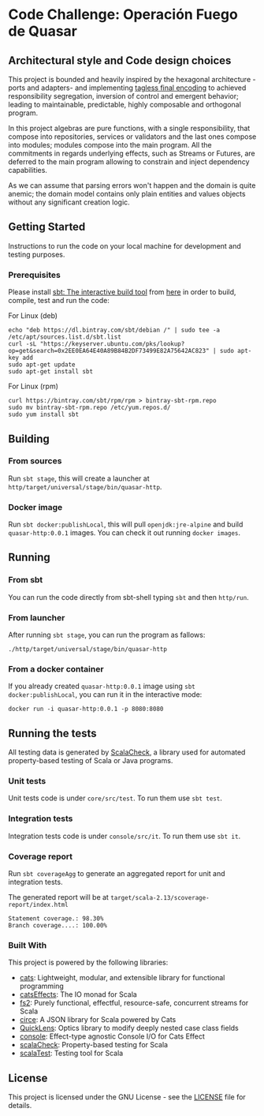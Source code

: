 # Code Challenge: Operación Fuego de Quasar

## Architectural style and Code design choices

This project is bounded and heavily inspired by the hexagonal architecture -ports and adapters- and implementing 
[tagless final encoding](http://okmij.org/ftp/tagless-final/course/lecture.pdf) to achieved responsibility segregation,
inversion of control and emergent behavior; leading to maintainable, predictable, highly composable and orthogonal program.

In this project algebras are pure functions, with a single responsibility, that compose into repositories, services or validators and the last ones
compose into modules; modules compose into the main program. All the commitments in regards underlying effects, such as Streams or Futures,
are deferred to the main program allowing to constrain and inject dependency capabilities. 

As we can assume that parsing errors won't happen and the domain is quite anemic; the domain model contains only 
plain entities and values objects without any significant creation logic.

## Getting Started

Instructions to run the code on your local machine for development and testing purposes.

### Prerequisites

Please install [sbt: The interactive build tool](https://www.scala-sbt.org/) from [here](https://www.scala-sbt.org/download.html)
in order to build, compile, test and run the code:

For Linux (deb)
```
echo "deb https://dl.bintray.com/sbt/debian /" | sudo tee -a /etc/apt/sources.list.d/sbt.list
curl -sL "https://keyserver.ubuntu.com/pks/lookup?op=get&search=0x2EE0EA64E40A89B84B2DF73499E82A75642AC823" | sudo apt-key add
sudo apt-get update
sudo apt-get install sbt
```
For Linux (rpm)
```
curl https://bintray.com/sbt/rpm/rpm > bintray-sbt-rpm.repo
sudo mv bintray-sbt-rpm.repo /etc/yum.repos.d/
sudo yum install sbt
```

## Building

### From sources

Run `sbt stage`, this will create a launcher at `http/target/universal/stage/bin/quasar-http`.

### Docker image

Run `sbt docker:publishLocal`, this will pull `openjdk:jre-alpine` and build `quasar-http:0.0.1` images.
You can check it out running `docker images`.

## Running

### From sbt

You can run the code directly from sbt-shell typing `sbt` and then `http/run`.

### From launcher

After running `sbt stage`, you can run the program as fallows:

```
./http/target/universal/stage/bin/quasar-http
```

### From a docker container

If you already created `quasar-http:0.0.1` image using `sbt docker:publishLocal`, you can run it in the interactive mode:

```
docker run -i quasar-http:0.0.1 -p 8080:8080
```

## Running the tests

All testing data is generated by [ScalaCheck](https://www.scalacheck.org/), a library used for automated property-based testing of Scala or Java programs.

### Unit tests

Unit tests code is under `core/src/test`. To run them use `sbt test`.

### Integration tests

Integration tests code is under `console/src/it`. To run them use `sbt it`.

### Coverage report

Run `sbt coverageAgg` to generate an aggregated report for unit and integration tests.

The generated report will be at `target/scala-2.13/scoverage-report/index.html`

```
Statement coverage.: 98.30%
Branch coverage....: 100.00%
```

### Built With

This project is powered by the following libraries:

* [cats](https://typelevel.org/cats/): Lightweight, modular, and extensible library for functional programming
* [catsEffects](https://typelevel.org/cats-effect/): The IO monad for Scala
* [fs2](https://fs2.io/): Purely functional, effectful, resource-safe, concurrent streams for Scala
* [circe](https://circe.github.io/circe/): A JSON library for Scala powered by Cats
* [QuickLens](https://github.com/softwaremill/quicklens): Optics library to modify deeply nested case class fields
* [console](https://console4cats.profunktor.dev/): Effect-type agnostic Console I/O for Cats Effect
* [scalaCheck](https://www.scalacheck.org/): Property-based testing for Scala
* [scalaTest](http://www.scalatest.org/): Testing tool for Scala

## License

This project is licensed under the GNU License - see the [LICENSE](LICENSE) file for details.

